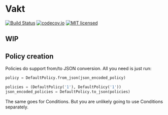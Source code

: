 # Vakt

[![Build Status](https://travis-ci.org/kolotaev/vakt.svg?branch=master)](https://travis-ci.org/kolotaev/vakt)
[![codecov.io](https://codecov.io/github/kolotaev/vakt/coverage.svg?branch=master)](https://codecov.io/github/kolotaev/vakt?branch=master)
[![MIT licensed](https://img.shields.io/badge/license-MIT-blue.svg)](https://raw.githubusercontent.com/kolotaev/vakt/master/LICENSE)

## WIP


## Policy creation

Policies do support from/to JSON conversion.
All you need is just run:
```python
policy = DefaultPolicy.from_json(json_encoded_policy)

policies = (DefaultPolicy('1'), DefaultPolicy('1'))
json_encoded_policies = DefaultPolicy.to_json(policies)
```

The same goes for Conditions. But you are unlikely going to use Conditions separately.
